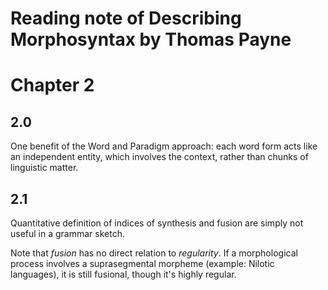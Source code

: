 Reading note of Describing Morphosyntax by Thomas Payne
======

# Chapter 2

## 2.0

One benefit of the Word and Paradigm approach: each word form acts like an independent entity, which involves 
the context, rather than chunks of linguistic matter.

## 2.1

Quantitative definition of indices of synthesis and fusion are simply not useful in a grammar sketch.

Note that *fusion* has no direct relation to *regularity*. If a morphological process involves a suprasegmental 
morpheme (example: Nilotic languages), it is still fusional, though it's highly regular.
